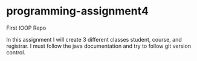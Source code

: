 # programming-assignment4
First IOOP Repo

In this assignment I will create 3 different classes student, course, and registrar.
I must follow the java documentation and try to follow git version control.
